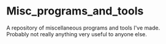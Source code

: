 # Misc_programs_and_tools
A repository of miscellaneous programs and tools I've made.  
Probably not really anything very useful to anyone else.
